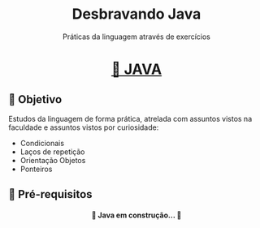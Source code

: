 <h1 align= "center"> 
  Desbravando Java 
</h1>
<p align="center"> Práticas da linguagem através de exercícios</p>
<h1 align="center">
    <a href="https://docs.oracle.com/en/java/">🔗 JAVA</a>

</h1>

<h2>🎯 Objetivo</h2>
<p>Estudos da linguagem de forma prática, atrelada com assuntos vistos na faculdade e assuntos vistos por curiosidade:
<ul>
<li>Condicionais</li>
<li>Laços de repetição</li>
<li>Orientação Objetos</li>
<li>Ponteiros</li></p>
</ul>

<h2>🚀 Pré-requisitos</h2>

<h4 align="center"> 
	🚧  Java em construção...  🚧
</h4>
